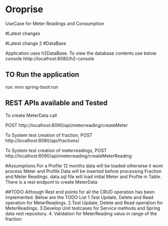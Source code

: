 # Oroprise

UseCase for Meter Readings and Consumption

#Latest changes 

#Latest change 2
#DataBase

Application uses h2DataBase. To view the database contents use below console
hhtp://localhost:8080/h2-console

## TO Run the application

 run: mvn spring-boot:run
    
    
## REST APIs available and Tested

To create MeterData call

POST http://localhost:8090/api/meterreading/createMeter

To System test creation of fraction,
POST http://localhost:8080/api/fractions/


To System test creation of meterreadings,
POST http://localhost:8090/api/meterreading/createMeterReading

#Assumptions
 For a Profile  12 months data will be loaded otherwise it wont process
 Meter and Profile Data will be inserted before processing Fraction and Meter Readings.
 data.sql file will load initial Meter and Profile in Table. There is a rest endpont to create MeterData
 
 ##TODO
   Although Rest end points for all the CRUD operation has been implemented. Below are the TODO List
    1.Test Update, Delete and Read operation for MeterReadings.
	2.Test Update, Delete and Read operation for MeterReadings.
	3.Develop Unit testcases for Service methods and Spring data rest repository.
	4. Validation for MeterReading value in range of the fraction
	
	
